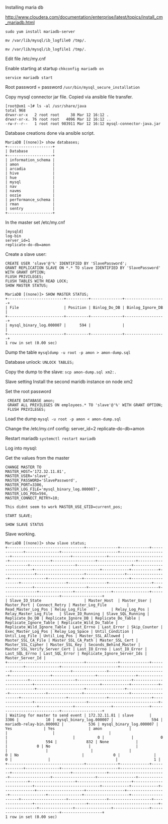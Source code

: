 Installing maria db

http://www.cloudera.com/documentation/enterprise/latest/topics/install_cm_mariadb.html

`sudo yum install mariadb-server`

`mv /var/lib/mysql/ib_logfile0 /tmp/.`

`mv /var/lib/mysql/ib_logfile1 /tmp/.`

Edit file /etc/my.cnf

Enable starting at startup
`chkconfig mariadb on`

`service mariadb start`

Root password = password
`/usr/bin/mysql_secure_installation`

Copy mysql connector jar file. Copied via ansible file transfer.

```
[root@xm1 ~]# ls -al /usr/share/java
total 968
drwxr-xr-x   2 root root     38 Mar 12 16:12 .
drwxr-xr-x. 76 root root   4096 Mar 12 16:12 ..
-rw-r--r--   1 root root 983911 Mar 12 16:12 mysql-connector-java.jar
```

Database creations done via ansible script.

```
MariaDB [(none)]> show databases;
+--------------------+
| Database           |
+--------------------+
| information_schema |
| amon               |
| arcadia            |
| hive               |
| hue                |
| mysql              |
| nav                |
| navms              |
| oozie              |
| performance_schema |
| rman               |
| sentry             |
+--------------------+
```

In the master set /etc/my.cnf
```
[mysqld]
log-bin
server_id=1
replicate-do-db=amon
```


Create a slave user:
```
CREATE USER 'slave'@'%' IDENTIFIED BY 'SlavePassword';
GRANT REPLICATION SLAVE ON *.* TO slave IDENTIFIED BY 'SlavePassword' WITH GRANT OPTION;
FLUSH PRIVILEGES;
FLUSH TABLES WITH READ LOCK;
SHOW MASTER STATUS;
```

```
MariaDB [(none)]> SHOW MASTER STATUS;
+-------------------------+----------+--------------+------------------+
| File                    | Position | Binlog_Do_DB | Binlog_Ignore_DB |
+-------------------------+----------+--------------+------------------+
| mysql_binary_log.000007 |      594 |              |                  |
+-------------------------+----------+--------------+------------------+
1 row in set (0.00 sec)
```

Dump the table
`mysqldump -u root -p amon > amon-dump.sql`

Database unlock:
`UNLOCK TABLES;`

Copy the dump to the slave:
`scp amon-dump.sql xm2:.`


Slave setting
Install the second maridb instance on node xm2

Set the root password


```
 CREATE DATABASE amon;
 GRANT ALL PRIVILEGES ON employees.* TO 'slave'@'%' WITH GRANT OPTION;
 FLUSH PRIVILEGES;
```

Load the dump
`mysql -u root -p amon < amon-dump.sql`

Change the /etc/my.cnf config:
server_id=2
replicate-do-db=amon

Restart mariadb
`systemctl restart mariadb`

Log into mysql:

Get the values from the master
```
CHANGE MASTER TO
MASTER_HOST='172.32.11.81',
MASTER_USER='slave',
MASTER_PASSWORD='SlavePassword',
MASTER_PORT=3306,
MASTER_LOG_FILE='mysql_binary_log.000007',
MASTER_LOG_POS=594,
MASTER_CONNECT_RETRY=10;

This didnt seem to work MASTER_USE_GTID=current_pos;

```

`START SLAVE;`

`SHOW SLAVE STATUS`


Slave working.

```
MariaDB [(none)]> show slave status;
+----------------------------------+--------------+-------------+-------------+---------------+-------------------------+---------------------+--------------------------+---------------+-------------------------+------------------+-------------------+-----------------+---------------------+--------------------+------------------------+-------------------------+-----------------------------+------------+------------+--------------+---------------------+-----------------+-----------------+----------------+---------------+--------------------+--------------------+--------------------+-----------------+-------------------+----------------+-----------------------+-------------------------------+---------------+---------------+----------------+----------------+-----------------------------+------------------+
| Slave_IO_State                   | Master_Host  | Master_User | Master_Port | Connect_Retry | Master_Log_File         | Read_Master_Log_Pos | Relay_Log_File           | Relay_Log_Pos | Relay_Master_Log_File   | Slave_IO_Running | Slave_SQL_Running | Replicate_Do_DB | Replicate_Ignore_DB | Replicate_Do_Table | Replicate_Ignore_Table | Replicate_Wild_Do_Table | Replicate_Wild_Ignore_Table | Last_Errno | Last_Error | Skip_Counter | Exec_Master_Log_Pos | Relay_Log_Space | Until_Condition | Until_Log_File | Until_Log_Pos | Master_SSL_Allowed | Master_SSL_CA_File | Master_SSL_CA_Path | Master_SSL_Cert | Master_SSL_Cipher | Master_SSL_Key | Seconds_Behind_Master | Master_SSL_Verify_Server_Cert | Last_IO_Errno | Last_IO_Error | Last_SQL_Errno | Last_SQL_Error | Replicate_Ignore_Server_Ids | Master_Server_Id |
+----------------------------------+--------------+-------------+-------------+---------------+-------------------------+---------------------+--------------------------+---------------+-------------------------+------------------+-------------------+-----------------+---------------------+--------------------+------------------------+-------------------------+-----------------------------+------------+------------+--------------+---------------------+-----------------+-----------------+----------------+---------------+--------------------+--------------------+--------------------+-----------------+-------------------+----------------+-----------------------+-------------------------------+---------------+---------------+----------------+----------------+-----------------------------+------------------+
| Waiting for master to send event | 172.32.11.81 | slave       |        3306 |            10 | mysql_binary_log.000007 |                 594 | mariadb-relay-bin.000002 |           536 | mysql_binary_log.000007 | Yes              | Yes               | amon            |                     |                    |                        |                         |                             |          0 |            |            0 |                 594 |             832 | None            |                |             0 | No                 |                    |                    |                 |                   |                |                     0 | No                            |             0 |               |              0 |                |                             |                1 |
+----------------------------------+--------------+-------------+-------------+---------------+-------------------------+---------------------+--------------------------+---------------+-------------------------+------------------+-------------------+-----------------+---------------------+--------------------+------------------------+-------------------------+-----------------------------+------------+------------+--------------+---------------------+-----------------+-----------------+----------------+---------------+--------------------+--------------------+--------------------+-----------------+-------------------+----------------+-----------------------+-------------------------------+---------------+---------------+----------------+----------------+-----------------------------+------------------+
1 row in set (0.00 sec)
```
